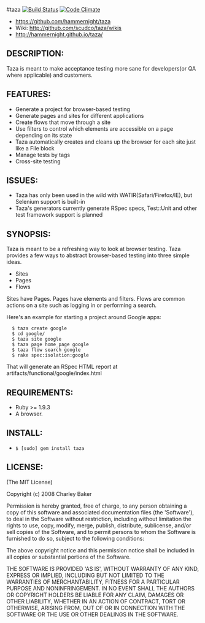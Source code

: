 #taza
[![Build Status](https://travis-ci.org/hammernight/taza.svg?branch=master)](http://travis-ci.org/hammernight/taza)
[![Code Climate](https://codeclimate.com/github/hammernight/taza.png)](https://codeclimate.com/github/hammernight/taza)

* https://github.com/hammernight/taza
* Wiki: http://github.com/scudco/taza/wikis
* http://hammernight.github.io/taza/

## DESCRIPTION:

Taza is meant to make acceptance testing more sane for developers(or QA where applicable) and customers.

## FEATURES:

* Generate a project for browser-based testing
* Generate pages and sites for different applications
* Create flows that move through a site
* Use filters to control which elements are accessible on a page depending on its state
* Taza automatically creates and cleans up the browser for each site just like a File block
* Manage tests by tags
* Cross-site testing

## ISSUES:

* Taza has only been used in the wild with WATIR(Safari/Firefox/IE), but Selenium support is built-in
* Taza's generators currently generate RSpec specs, Test::Unit and other test framework support is planned

## SYNOPSIS:

Taza is meant to be a refreshing way to look at browser testing. Taza provides a few ways to abstract browser-based testing into three simple ideas.

  * Sites
  * Pages
  * Flows


Sites have Pages.
Pages have elements and filters.
Flows are common actions on a site such as logging in or performing a search.

Here's an example for starting a project around Google apps:

```
  $ taza create google
  $ cd google/
  $ taza site google
  $ taza page home_page google
  $ taza flow search google
  $ rake spec:isolation:google
```

That will generate an RSpec HTML report at artifacts/functional/google/index.html

## REQUIREMENTS:

  * Ruby >= 1.9.3
  * A browser.

## INSTALL:

* `$ [sudo] gem install taza`

## LICENSE:

(The MIT License)

Copyright (c) 2008 Charley Baker

Permission is hereby granted, free of charge, to any person obtaining
a copy of this software and associated documentation files (the
'Software'), to deal in the Software without restriction, including
without limitation the rights to use, copy, modify, merge, publish,
distribute, sublicense, and/or sell copies of the Software, and to
permit persons to whom the Software is furnished to do so, subject to
the following conditions:

The above copyright notice and this permission notice shall be
included in all copies or substantial portions of the Software.

THE SOFTWARE IS PROVIDED 'AS IS', WITHOUT WARRANTY OF ANY KIND,
EXPRESS OR IMPLIED, INCLUDING BUT NOT LIMITED TO THE WARRANTIES OF
MERCHANTABILITY, FITNESS FOR A PARTICULAR PURPOSE AND NONINFRINGEMENT.
IN NO EVENT SHALL THE AUTHORS OR COPYRIGHT HOLDERS BE LIABLE FOR ANY
CLAIM, DAMAGES OR OTHER LIABILITY, WHETHER IN AN ACTION OF CONTRACT,
TORT OR OTHERWISE, ARISING FROM, OUT OF OR IN CONNECTION WITH THE
SOFTWARE OR THE USE OR OTHER DEALINGS IN THE SOFTWARE.

